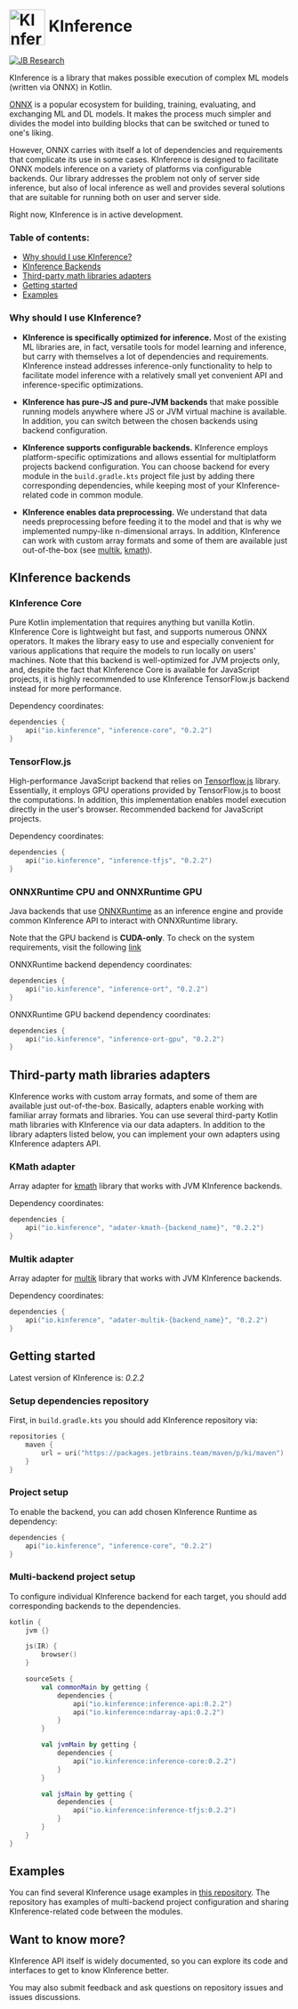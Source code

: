 <h1> <img align="center" width="64" height="64" src="https://s3-eu-west-1.amazonaws.com/public-resources.ml-labs.aws.intellij.net/static/kinference/icon_256.png" alt="KInference Icon"> KInference </h1>

[![JB Research](https://jb.gg/badges/research-flat-square.svg)](https://research.jetbrains.org/)

KInference is a library that makes possible execution of complex ML models (written via ONNX) in Kotlin.

[ONNX](https://github.com/onnx/onnx) is a popular ecosystem for building, training, evaluating, and exchanging ML and DL models. It makes the process much
simpler and divides the model into building blocks that can be switched or tuned to one's liking.

However, ONNX carries with itself a lot of dependencies and requirements that complicate its use in some cases. 
KInference is designed to facilitate ONNX models inference on a variety of platforms via configurable backends.
Our library addresses the problem not only of server side inference, but also of local inference as well and provides 
several solutions that are suitable for running both on user and server side. 

Right now, KInference is in active development.

### Table of contents:
* [Why should I use KInference?](#why-should-i-use-kinference)
* [KInference Backends](#kinference-backends)
* [Third-party math libraries adapters](#third-party-math-libraries-adapters)
* [Getting started](#getting-started)
* [Examples](#examples)

### Why should I use KInference?

* **KInference is specifically optimized for inference.**
  Most of the existing ML libraries are, in fact, versatile tools for model learning and inference, 
  but carry with themselves a lot of dependencies and requirements. KInference instead addresses inference-only functionality
  to help to facilitate model inference with a relatively small yet convenient API and inference-specific optimizations.

* **KInference has pure-JS and pure-JVM backends** that make possible running models anywhere where JS or JVM virtual machine is available.
  In addition, you can switch between the chosen backends using backend configuration.

* **KInference supports configurable backends.**
  KInference employs platform-specific optimizations and allows essential for multiplatform projects backend configuration.
  You can choose backend for every module in the `build.gradle.kts` project file just by adding there corresponding dependencies, 
  while keeping most of your KInference-related code in common module.

* **KInference enables data preprocessing.** 
  We understand that data needs preprocessing before feeding it to the model and that is why we implemented numpy-like n-dimensional arrays.
  In addition, KInference can work with custom array formats and some of them are available just out-of-the-box
  (see [multik](https://github.com/Kotlin/multik), 
  [kmath](https://github.com/SciProgCentre/kmath)).

## KInference backends

### KInference Core
Pure Kotlin implementation that requires anything but vanilla Kotlin. KInference Core is lightweight but fast, and supports numerous ONNX operators.
It makes the library easy to use and especially convenient for various applications that require the models to run locally on users' machines.
Note that this backend is well-optimized for JVM projects only, and, despite the fact that KInference Core is available for JavaScript projects, 
it is highly recommended to use KInference TensorFlow.js backend instead for more performance.

Dependency coordinates:
```kotlin
dependencies {
    api("io.kinference", "inference-core", "0.2.2")
}
```

### TensorFlow.js
High-performance JavaScript backend that relies on [Tensorflow.js](https://www.tensorflow.org/js/) library. 
Essentially, it employs GPU operations provided by TensorFlow.js to boost the computations. 
In addition, this implementation enables model execution directly in the user's browser.
Recommended backend for JavaScript projects.

Dependency coordinates:
```kotlin
dependencies {
    api("io.kinference", "inference-tfjs", "0.2.2")
}
```

### ONNXRuntime CPU and ONNXRuntime GPU
Java backends that use [ONNXRuntime](https://github.com/microsoft/onnxruntime) as an inference engine 
and provide common KInference API to interact with ONNXRuntime library.

Note that the GPU backend is **CUDA-only**.
To check on the system requirements, visit the following [link](https://onnxruntime.ai/docs/execution-providers/CUDA-ExecutionProvider.html#requirements)

ONNXRuntime backend dependency coordinates:
```kotlin
dependencies {
    api("io.kinference", "inference-ort", "0.2.2")
}
```

ONNXRuntime GPU backend dependency coordinates:
```kotlin
dependencies {
    api("io.kinference", "inference-ort-gpu", "0.2.2")
}
```

## Third-party math libraries adapters
KInference works with custom array formats, and some of them are available just out-of-the-box.
Basically, adapters enable working with familiar array formats and libraries. 
You can use several third-party Kotlin math libraries with KInference via our data adapters.
In addition to the library adapters listed below, you can implement your own adapters using KInference adapters API.

### KMath adapter
Array adapter for [kmath](https://github.com/SciProgCentre/kmath) library that works with JVM KInference backends.

Dependency coordinates:
```kotlin
dependencies {
    api("io.kinference", "adater-kmath-{backend_name}", "0.2.2")
}
```

### Multik adapter
Array adapter for [multik](https://github.com/Kotlin/multik) library that works with JVM KInference backends.

Dependency coordinates:
```kotlin
dependencies {
    api("io.kinference", "adater-multik-{backend_name}", "0.2.2")
}
```

## Getting started
Latest version of KInference is: *0.2.2*

### Setup dependencies repository

First, in `build.gradle.kts` you should add KInference repository via:

```kotlin
repositories {
    maven {
        url = uri("https://packages.jetbrains.team/maven/p/ki/maven")
    }
}
```

### Project setup
To enable the backend, you can add chosen KInference Runtime as dependency:

```kotlin
dependencies {
    api("io.kinference", "inference-core", "0.2.2")
}
```

### Multi-backend project setup
To configure individual KInference backend for each target, you should add corresponding backends to the dependencies.

```kotlin
kotlin {
    jvm {}

    js(IR) {
        browser()
    }

    sourceSets {
        val commonMain by getting {
            dependencies {
                api("io.kinference:inference-api:0.2.2")
                api("io.kinference:ndarray-api:0.2.2")
            }
        }

        val jvmMain by getting {
            dependencies {
                api("io.kinference:inference-core:0.2.2")
            }
        }

        val jsMain by getting {
            dependencies {
                api("io.kinference:inference-tfjs:0.2.2")
            }
        }
    }
}
```

## Examples
You can find several KInference usage examples in [this repository](https://github.com/JetBrains-Research/kinference-examples).
The repository has examples of multi-backend project configuration and sharing KInference-related code between the modules.

## Want to know more?
KInference API itself is widely documented, so you can explore its code and interfaces to get to know KInference better.

You may also submit feedback and ask questions on repository issues and issues discussions.

